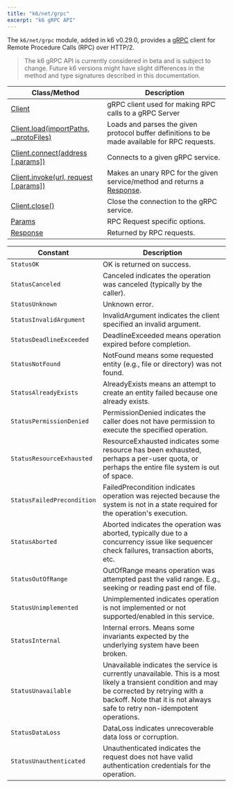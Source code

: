 ```yaml
---
title: "k6/net/grpc"
excerpt: "k6 gRPC API"
---
```


The `k6/net/grpc` module, added in k6 v0.29.0, provides a [gRPC](https://grpc.io/) client for Remote Procedure Calls (RPC) over HTTP/2.

<Blockquote mod="warning">

The k6 gRPC API is currently considered in beta and is subject to change. Future k6 versions might have slight differences in the method and type signatures described in this documentation.

</Blockquote>

| Class/Method | Description |
|--------------|-------------|
| [Client](/javascript-api/k6-net-grpc/client) | gRPC client used for making RPC calls to a gRPC Server |
| [Client.load(importPaths, ...protoFiles)](/javascript-api/k6-net-grpc/client/client-load-importpaths----protofiles) | Loads and parses the given protocol buffer definitions to be made available for RPC requests. |
| [Client.connect(address [,params])](/javascript-api/k6-net-grpc/client/client-connect-address-params) | Connects to a given gRPC service. |
| [Client.invoke(url, request [,params])](/javascript-api/k6-net-grpc/client/client-invoke-url-request-params) | Makes an unary RPC for the given service/method and returns a [Response](/javascript-api/k6-net-grpc/response). |
| [Client.close()]() | Close the connection to the gRPC service. |
| [Params](/javascript-api/k6-net-grpc/params) | RPC Request specific options. |
| [Response](/javascript-api/k6-net-grpc/response) | Returned by RPC requests. |

| Constant | Description |
|----------|-------------|
| `StatusOK` | OK is returned on success. |
| `StatusCanceled` | Canceled indicates the operation was canceled (typically by the caller). |
| `StatusUnknown` | Unknown error. |
| `StatusInvalidArgument` | InvalidArgument indicates the client specified an invalid argument. |
| `StatusDeadlineExceeded` | DeadlineExceeded means operation expired before completion. |
| `StatusNotFound` | NotFound means some requested entity (e.g., file or directory) was not found. |
| `StatusAlreadyExists` | AlreadyExists means an attempt to create an entity failed because one already exists. |
| `StatusPermissionDenied` | PermissionDenied indicates the caller does not have permission to execute the specified operation. |
| `StatusResourceExhausted` | ResourceExhausted indicates some resource has been exhausted, perhaps a per-user quota, or perhaps the entire file system is out of space. |
| `StatusFailedPrecondition` | FailedPrecondition indicates operation was rejected because the system is not in a state required for the operation's execution. |
| `StatusAborted` | Aborted indicates the operation was aborted, typically due to a concurrency issue like sequencer check failures, transaction aborts, etc. |
| `StatusOutOfRange` | OutOfRange means operation was attempted past the valid range. E.g., seeking or reading past end of file. |
| `StatusUnimplemented` | Unimplemented indicates operation is not implemented or not supported/enabled in this service. |
| `StatusInternal` | Internal errors. Means some invariants expected by the underlying system have been broken. |
| `StatusUnavailable` | Unavailable indicates the service is currently unavailable. This is a most likely a transient condition and may be corrected by retrying with a backoff. Note that it is not always safe to retry non-idempotent operations. |
| `StatusDataLoss` | DataLoss indicates unrecoverable data loss or corruption. |
| `StatusUnauthenticated` | Unauthenticated indicates the request does not have valid authentication credentials for the operation. |
